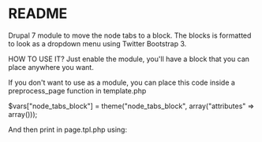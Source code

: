 README
============

Drupal 7 module to move the node tabs to a block. The blocks is formatted to look as a dropdown menu using Twitter Bootstrap 3.

HOW TO USE IT?
Just enable the module, you'll have a block that you can place anywhere you want.

If you don't want to use as a module, you can place this code inside a preprocess_page function in template.php

$vars["node_tabs_block"] = theme("node_tabs_block", array("attributes" => array()));

And then print in page.tpl.php using:

<?php print $node_tabs_block; ?>
